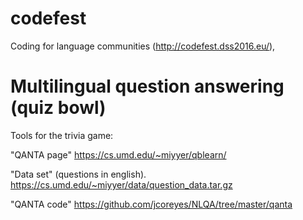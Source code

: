 # codefest
Coding for language communities (http://codefest.dss2016.eu/), 

# Multilingual question answering (quiz bowl)

Tools for the trivia game:

 "QANTA page"
 https://cs.umd.edu/~miyyer/qblearn/

 "Data set" (questions in english).
 https://cs.umd.edu/~miyyer/data/question_data.tar.gz

 "QANTA code"
 https://github.com/jcoreyes/NLQA/tree/master/qanta
